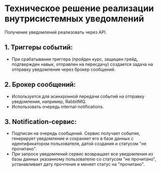 # Техническое решение реализации внутрисистемных уведомлений

Получение уведомлений реализовать через API.

## 1. Триггеры событий:
- При срабатывании триггера (пройден курс, защищен грейд, подтвержден навык, отправлен на пересдачу) создается задача на отправку уведомления через брокер сообщений.

## 2. Брокер сообщений:
- Используется для асинхронной передачи событий на отправку уведомления, например, RabbitMQ.
- Использовать очередь internal-notifications.

## 3. Notification-сервис:
- Подписан на очередь сообщений. Сервис получает событие, генерирует уведомление и сохраняет его в базе данных с идентификатором пользователя, датой создания и статусом "не прочитано".
- При запросе уведомлений сервис возвращает все уведомления из базы данных указанному пользователю со статусом "не прочитано", устанавливает дату прочтения и меняет статус на "прочитано".

